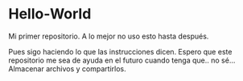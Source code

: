 # Hello-World
Mi primer repositorio. A lo mejor no uso esto hasta después.

Pues sigo haciendo lo que las instrucciones dicen. Espero que este repositorio me sea de ayuda en el futuro cuando tenga que.. no sé... Almacenar archivos y compartirlos.
